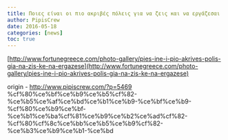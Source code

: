 ```yaml
---
title: Ποιες είναι οι πιο ακριβές πόλεις για να ζεις και να εργάζεσαι
author: PipisCrew
date: 2016-05-18
categories: [news]
toc: true
---
```


[http://www.fortunegreece.com/photo-gallery/pies-ine-i-pio-akrives-polis-gia-na-zis-ke-na-ergazese](http://www.fortunegreece.com/photo-gallery/pies-ine-i-pio-akrives-polis-gia-na-zis-ke-na-ergazese)

origin - http://www.pipiscrew.com/?p=5469 %cf%80%ce%bf%ce%b9%ce%b5%cf%82-%ce%b5%ce%af%ce%bd%ce%b1%ce%b9-%ce%bf%ce%b9-%cf%80%ce%b9%ce%bf-%ce%b1%ce%ba%cf%81%ce%b9%ce%b2%ce%ad%cf%82-%cf%80%cf%8c%ce%bb%ce%b5%ce%b9%cf%82-%ce%b3%ce%b9%ce%b1-%ce%bd